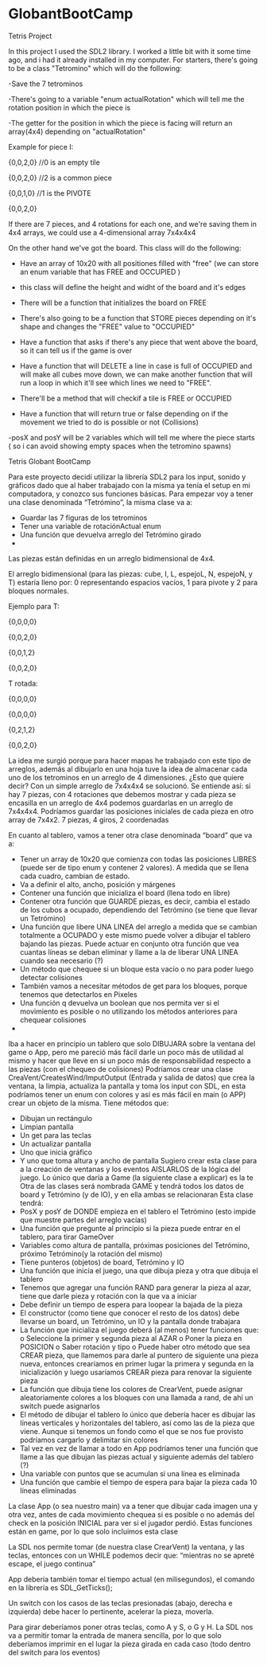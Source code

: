 # GlobantBootCamp
Tetris Project

In this project I used the SDL2 library. I worked a little bit with it some time ago, and i had it already installed in my computer.
For starters, there's going to be a class "Tetromino" which will do the following:

-Save the 7 tetrominos
	
-There's going to a variable "enum actualRotation" which will tell me the rotation position in which the piece is

-The getter for the position in which the piece is facing will return an array(4x4) depending on  "actualRotation"

	

Example for piece I:

{0,0,2,0}   //0 is an empty tile

{0,0,2,0}   //2 is a common piece

{0,0,1,0}   //1 is the PIVOTE

{0,0,2,0}

If there are 7 pieces, and 4 rotations for each one, and we're saving them in 4x4 arrays, we could use a 4-dimensional array 7x4x4x4

On the other hand we've got the board. This class will do the following:

- Have an array of 10x20 with all positiones filled with "free" (we can store an enum variable that has FREE and OCCUPIED )

- this class will define the height and widht of the board and it's edges

- There  will be a function that initializes the board on FREE

- There's also going to be a function that STORE pieces depending on it's shape and changes the "FREE" value to "OCCUPIED" 

- Have a function that asks if there's any piece that went above the board, so it can tell us if the game is over

- Have a function that will DELETE a line in case is full of OCCUPIED and will make all cubes move down, we can make another function that  will run a loop in which it'll see which lines we need to "FREE".

- There'll be a method that will checkif a tile is FREE or OCCUPIED

- Have a function that will return true or false depending on if the movement we tried to do is possible or not (Collisions)

-posX and posY will be 2 variables which will tell me where the piece starts ( so i can avoid showing empty spaces when the tetromino spawns)

Tetris
Globant BootCamp

Para este proyecto decidí utilizar la librería SDL2 para los input, sonido y gráficos dado que al haber trabajado con la misma ya tenía el setup en mi computadora, y conozco sus funciones básicas. 
Para empezar voy a tener una clase denominada “Tetrómino”, la misma clase va a:
-	Guardar las 7 figuras de los tetrominos
-	Tener una variable de rotaciónActual enum
-	Una función que devuelva arreglo del Tetrómino girado
-	
Las piezas están definidas en un arreglo bidimensional de 4x4. 

El arreglo bidimensional (para las piezas: cube,  I, L, espejoL, N, espejoN, y T) estaría lleno por: 0 representando espacios vacíos, 1 para pivote y 2 para bloques normales.

Ejemplo para T:

{0,0,0,0}

{0,0,2,0}

{0,0,1,2}

{0,0,2,0}

T rotada:

{0,0,0,0}

{0,0,0,0}

{0,2,1,2}

{0,0,2,0}


La idea me surgió porque para hacer mapas he trabajado con este tipo de arreglos, además al dibujarlo en una hoja tuve la idea de almacenar cada uno de los tetrominos en un arreglo de 4 dimensiones. ¿Esto que quiere decir?  Con un simple arreglo de 7x4x4x4 se solucionó. Se entiende así: si hay 7 piezas, con 4 rotaciones que debemos mostrar y cada pieza se encasilla en un arreglo de 4x4 podemos guardarlas en un arreglo de 7x4x4x4.
Podríamos guardar las posiciones iniciales de cada pieza en otro array de 7x4x2. 7 piezas, 4 giros, 2 coordenadas




En cuanto al tablero, vamos a tener otra clase denominada “board”  que va a:
-	Tener un array de 10x20 que comienza con todas las posiciones LIBRES (puede ser de tipo enum y contener 2 valores). A medida que se llena cada cuadro, cambian de estado.
-	Va a definir el alto, ancho, posición y márgenes
-	Contener una función que inicializa el board (llena todo en libre)
-	Contener otra función que GUARDE piezas, es decir, cambia el estado de los cubos a ocupado, dependiendo del Tetrómino (se tiene que llevar un Tetrómino)
-	Una función que libere UNA LINEA del arreglo a medida que se cambian totalmente a OCUPADO y este mismo puede volver a dibujar el tablero bajando las piezas. Puede actuar en conjunto otra función que vea cuantas líneas se deban eliminar y llame a la de liberar UNA LINEA cuando sea necesario (?)
-	Un método que chequee si un bloque esta vacío o no para poder luego detectar colisiones 
-	También vamos a necesitar métodos de get para los bloques, porque tenemos que detectarlos en Pixeles
-	Una función q devuelva un boolean que nos permita ver si el movimiento es posible o no utilizando los métodos anteriores para chequear colisiones
-	
Iba a hacer en principio un tablero que solo DIBUJARA sobre la ventana del game o App, pero me pareció más fácil darle un poco más de utilidad al mismo y hacer que lleve en si un poco más de responsabilidad respecto a las piezas (con el chequeo de colisiones) 
Podríamos crear una clase CreaVent/CreatesWind/ImputOutput (Entrada y salida de datos)  que crea la ventana, la limpia, actualiza la pantalla y toma los input con SDL, en esta podríamos tener un enum con colores y así es más fácil en main (o APP) crear un objeto de la misma. Tiene métodos que:
-	Dibujan un rectángulo
-	Limpian pantalla
-	Un get para las teclas
-	Un actualizar pantalla
-	Uno que inicia gráfico
-	 Y uno que toma altura y ancho de pantalla
Sugiero crear esta clase para a la creación de ventanas y los eventos  AISLARLOS de la lógica del juego. Lo único que daría a Game (la siguiente clase a explicar) es la te
Otra de las clases será nombrada GAME y tendrá todos los datos de board y Tetrómino (y de IO), y en ella ambas se relacionaran 
Esta clase tendrá:
-	PosX y posY de DONDE empieza en el tablero el Tetrómino (esto impide que muestre partes del arreglo vacías)
-	Una función que pregunte  al principio si la pieza puede entrar en el tablero, para tirar GameOver 
-	Variables como altura de pantalla, próximas posiciones del Tetrómino, próximo Tetrómino(y la rotación del mismo)
-	Tiene punteros (objetos) de board, Tetrómino y IO
-	Una función que inicia el juego, una que dibuja pieza y otra que dibuja el tablero 
-	Tenemos que agregar una función RAND para generar la pieza al azar, tiene que darle pieza y rotación con la que va a iniciar
-	Debe definir un tiempo de espera para loopear la bajada de la pieza
-	El constructor (como tiene que conocer el resto de los datos) debe llevarse un board, un Tetrómino, un IO y la pantalla donde trabajara
-	La función que inicializa el juego deberá (al menos) tener funciones que:
o	Seleccione la primer y segunda pieza al AZAR
o	Poner la pieza en POSICION
o	Saber rotación y tipo
o	Puede haber otro método que sea CREAR pieza, que llamemos para darle al puntero de siguiente una pieza nueva, entonces crearíamos en primer lugar la primera y segunda en la inicialización y luego usaríamos CREAR pieza para renovar la siguiente pieza
-	La función que dibuja tiene los colores de CrearVent, puede asignar aleatoriamente colores a los bloques con una llamada a rand, de ahí un switch puede asignarlos
-	El método de dibujar el tablero lo único que debería hacer es dibujar las líneas verticales y horizontales del tablero, así como las de la pieza que viene. Aunque si tenemos un fondo como el que se nos fue provisto podríamos cargarlo  y delimitar sin colores
-	Tal vez en vez de llamar a todo en App podríamos tener una función que llame a las que dibujan las piezas actual y siguiente además del tablero (?)
-	Una variable con puntos que se acumulan si una línea es eliminada
-	Una función que cambie el tiempo de espera para bajar la pieza cada 10 líneas eliminadas


La clase App (o sea nuestro main) va a tener que dibujar cada imagen una y otra vez, antes de cada movimiento chequea si es posible o no además del check en la posición INICIAL para ver si el jugador perdió. Estas funciones están en game, por lo que solo incluimos esta clase

La SDL nos permite tomar (de nuestra clase CrearVent) la ventana, y las teclas, entonces con un WHILE podemos decir que: “mientras no se apreté escape, el juego continua” 

App debería también tomar el tiempo actual (en milisegundos), el comando en la librería es SDL_GetTicks();

Un switch con los casos de las teclas presionadas (abajo, derecha e izquierda) debe hacer lo pertinente, acelerar la pieza, moverla.

Para girar deberíamos poner otras teclas, como A y S, o G y H. La SDL nos va a permitir tomar la entrada de manera sencilla, por lo que solo deberíamos imprimir en el lugar la pieza girada en cada caso (todo dentro del switch para los eventos)
